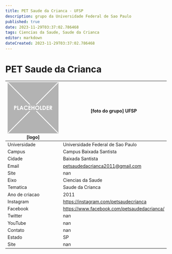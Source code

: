 ```yaml
---
title: PET Saude da Crianca - UFSP
description: grupo da Universidade Federal de Sao Paulo
published: true
date: 2023-11-29T03:37:02.786468
tags: Ciencias da Saude, Saude da Crianca
editor: markdown
dateCreated: 2023-11-29T03:37:02.786468
---
```


# PET Saude da Crianca


| ![placeholder.png](/placeholder.png) [logo] | [foto do grupo] UFSP         |
| ------------------------------------------- | ------------------------------------------------- |
| Universidade                                | Universidade Federal de Sao Paulo      |
| Campus                                      | Campus Baixada Santista            |
| Cidade                                      | Baixada Santista             |
| Email                                       | petsaudedacrianca2011@gmail.com             |
| Site                                        | nan              |
| Eixo                                        | Ciencias da Saude              |
| Tematica                                    | Saude da Crianca          |
| Ano de criacao                              | 2011        |
| Instagram                                   | https://instagram.com/petsaudecrianca         |
| Facebook                                    | https://www.facebook.com/petsaudedacrianca/          |
| Twitter                                     | nan           |
| YouTube                                     | nan           |
| Contato                                     | nan         |
| Estado                                      |  SP            |
| Site                                        | nan |
